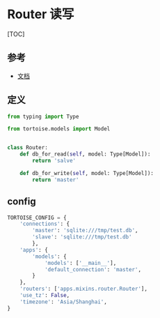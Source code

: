 # Router 读写

[TOC]

## 参考

- [文档](https://tortoise-orm.readthedocs.io/en/latest/router.html)

## 定义

```python
from typing import Type

from tortoise.models import Model


class Router:
    def db_for_read(self, model: Type[Model]):
        return 'salve'

    def db_for_write(self, model: Type[Model]):
        return 'master'
```

## config

```python
TORTOISE_CONFIG = {
    'connections': {
        'master': 'sqlite:///tmp/test.db',
        'slave': 'sqlite:///tmp/test.db'
        },
    'apps': {
        'models': {
            'models': ['__main__'],
            'default_connection': 'master',
        }
    },
    'routers': ['apps.mixins.router.Router'],
    'use_tz': False,
    'timezone': 'Asia/Shanghai',
}
```
